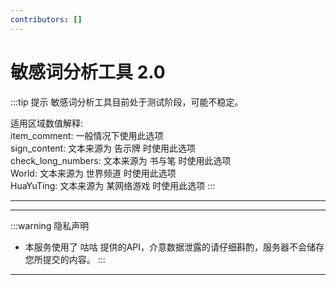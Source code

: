 ```yaml
---
contributors: []
---
```


<script setup>
import Analyzer from '../.vitepress/theme/components/chksenswd.vue'
</script>

# 敏感词分析工具 2.0

:::tip 提示
敏感词分析工具目前处于测试阶段，可能不稳定。

适用区域数值解释:    
item_comment: 一般情况下使用此选项    
sign_content: 文本来源为 告示牌 时使用此选项    
check_long_numbers: 文本来源为 书与笔 时使用此选项    
World: 文本来源为 世界频道 时使用此选项    
HuaYuTing: 文本来源为 某网络游戏 时使用此选项
:::

---

<Analyzer />

---

:::warning 隐私声明
- 本服务使用了 咕咕 提供的API，介意数据泄露的请仔细斟酌，服务器不会储存您所提交的内容。
:::

---
